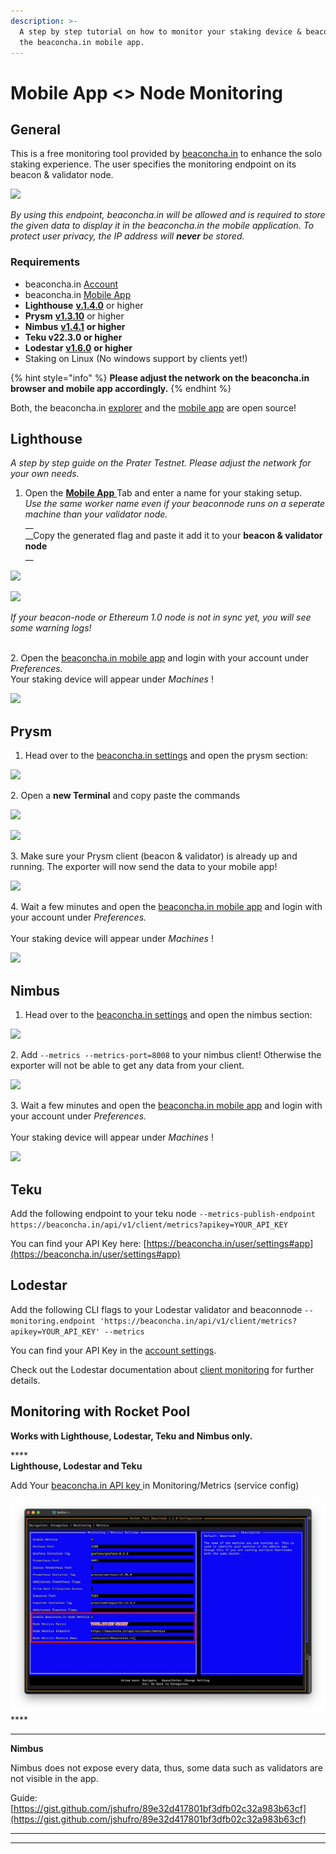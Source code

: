 ```yaml
---
description: >-
  A step by step tutorial on how to monitor your staking device & beaconnode on
  the beaconcha.in mobile app.
---
```


# Mobile App <> Node Monitoring

## General

This is a free monitoring tool provided by [beaconcha.in](https://beaconcha.in/) to enhance the solo staking experience. The user specifies the monitoring endpoint on its beacon & validator node.

![](<../.gitbook/assets/image (209).png>)

_By using this endpoint, beaconcha.in will be allowed and is required to store the given data to display it in the beaconcha.in the mobile application. To protect user privacy, the IP address will **never** be stored._

### **Requirements**

* beaconcha.in [Account](https://beaconcha.in/register)&#x20;
* beaconcha.in [Mobile App](https://beaconcha.in/mobile)&#x20;
* **Lighthouse**  [**v.1.4.0**](https://github.com/sigp/lighthouse/releases) or higher
* **Prysm** [**v1.3.10**](https://github.com/prysmaticlabs/prysm/releases) or higher
* **Nimbus** [**v1.4.1**](https://github.com/status-im/nimbus-eth2/releases) **or higher**
* **Teku v22.3.0 or higher**
* **Lodestar** [**v1.6.0**](https://github.com/ChainSafe/lodestar/releases) **or higher**
* Staking on Linux (No windows support by clients yet!)

{% hint style="info" %}
**Please adjust the network on the beaconcha.in browser and mobile app accordingly.**
{% endhint %}

Both, the beaconcha.in [explorer](https://github.com/gobitfly/eth2-beaconchain-explorer) and the [mobile app](https://github.com/gobitfly/eth2-beaconchain-explorer-app) are open source!

## Lighthouse

_A step by step guide on the Prater Testnet. Please adjust the network for your own needs._

1. Open the [**Mobile App** ](https://beaconcha.in/user/settings#app)Tab and enter a name for your staking setup.  \
   _Use the same worker name even if your beaconnode runs on a seperate machine than your validator node._\
   __\
   __Copy the generated flag and paste it add it to your **beacon & validator node**\
   __

![](../.gitbook/assets/mspaint\_2021-08-05\_08-47-46.png)

![](../.gitbook/assets/mspaint\_2021-08-05\_08-59-42.png)

_If your beacon-node or Ethereum 1.0 node is not in sync yet, you will see some warning logs!_

\
2\. Open the [beaconcha.in mobile app](https://beaconcha.in/mobile) and login with your account under _Preferences._  \
Your staking device will appear under _Machines_ ! &#x20;

![](<../.gitbook/assets/grafik (5).png>)

## Prysm

1. Head over to the [beaconcha.in settings](https://beaconcha.in/user/settings#app) and open the prysm section:

![](../.gitbook/assets/firefox\_2021-08-05\_09-51-26.png)

2\. Open a **new Terminal** and copy paste the commands

![](../.gitbook/assets/anydesk\_2021-08-05\_09-09-52.png)

![](../.gitbook/assets/mspaint\_2021-08-05\_09-53-29.png)

3\. Make sure your Prysm client (beacon & validator) is already up and running. The exporter will now send the data to your mobile app!

![](../.gitbook/assets/mspaint\_2021-08-05\_09-55-15.png)

4\. Wait a few minutes and open the [beaconcha.in mobile app](https://beaconcha.in/mobile) and login with your account under _Preferences._  \
\
Your staking device will appear under _Machines_ ! &#x20;

![](<../.gitbook/assets/grafik (5).png>)

## Nimbus

1. Head over to the [beaconcha.in settings](https://beaconcha.in/user/settings#app) and open the nimbus section:

![](../.gitbook/assets/mspaint\_2021-08-05\_10-14-30.png)

2\. Add `--metrics --metrics-port=8008` to your nimbus client! Otherwise the exporter will not be able to get any data from your client.

![](../.gitbook/assets/mspaint\_2021-08-05\_10-13-08.png)

3\. Wait a few minutes and open the [beaconcha.in mobile app](https://beaconcha.in/mobile) and login with your account under _Preferences._  \
\
Your staking device will appear under _Machines_ ! &#x20;

![](<../.gitbook/assets/grafik (5).png>)

## Teku

Add the following endpoint to your teku node `--metrics-publish-endpoint https://beaconcha.in/api/v1/client/metrics?apikey=YOUR_API_KEY`

You can find your API Key here: [https://beaconcha.in/user/settings#app](https://beaconcha.in/user/settings#app)

## Lodestar

Add the following CLI flags to your Lodestar validator and beaconnode `--monitoring.endpoint 'https://beaconcha.in/api/v1/client/metrics?apikey=YOUR_API_KEY' --metrics`

You can find your API Key in the [account settings](https://beaconcha.in/user/settings#api).

Check out the Lodestar documentation about [client monitoring](https://chainsafe.github.io/lodestar/usage/client-monitoring/) for further details.

## Monitoring with Rocket Pool

**Works with Lighthouse, Lodestar, Teku and Nimbus only.**

****\
**Lighthouse, Lodestar and Teku**

Add Your [beaconcha.in API key ](https://beaconcha.in/user/settings#app)in Monitoring/Metrics (service config)

![](<../.gitbook/assets/image (6).png>)****

****

**Nimbus**&#x20;

Nimbus does not expose every data, thus, some data such as validators are not visible in the app.

Guide: [https://gist.github.com/jshufro/89e32d417801bf3dfb02c32a983b63cf](https://gist.github.com/jshufro/89e32d417801bf3dfb02c32a983b63cf)

****

****
